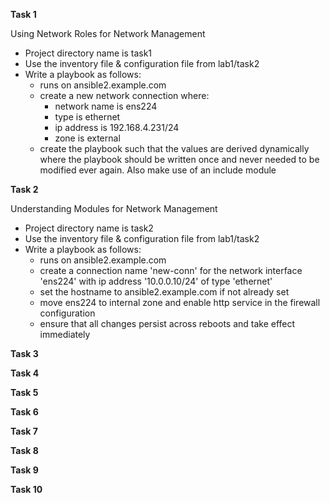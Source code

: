 
**Task 1** 

Using Network Roles for Network Management

-  Project directory name is task1
-  Use the inventory file & configuration file from lab1/task2
-  Write a playbook as follows:
   - runs on ansible2.example.com
   - create a new network connection where:
     - network name is ens224
     - type is ethernet
     - ip address is 192.168.4.231/24
     - zone is external
   - create the playbook such that the values are derived dynamically where the playbook should be written once and never needed to be modified ever again. Also make use of an include module

**Task 2**

Understanding Modules for Network Management

-  Project directory name is task2
-  Use the inventory file & configuration file from lab1/task2
-  Write a playbook as follows:
   - runs on ansible2.example.com
   - create a connection name 'new-conn' for the network interface 'ens224' with ip address '10.0.0.10/24' of type 'ethernet'
   - set the hostname to ansible2.example.com if not already set
   - move ens224 to internal zone and enable http service in the firewall configuration
   - ensure that all changes persist across reboots and take effect immediately

**Task 3** 


**Task 4**


**Task 5**


**Task 6**


**Task 7**


**Task 8**


**Task 9**


**Task 10**




